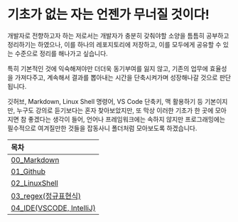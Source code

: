 # 기초가 없는 자는 언젠가 무너질 것이다!

개발자로 전향하고자 하는 저로서는 개발자가 충분히 갖춰야할 소양을 틈틈히 공부하고 정리하기는 하였으나, 이를 하나의 레포지토리에 저장하고, 이를 모두에게 공유할 수 있는 수준으로 정리를 해나가고 싶습니다.

특히 기본적인 것에 익숙해져야만 더더욱 동기부여를 잃지 않고, 기존의 업무에 효율성을 가져다주고, 계속해서 결과를 뽑아내는 시간을 단축시켜가며 성장해나갈 것으로 판단됩니다.

깃허브, Markdown, Linux Shell 명령어, VS Code 단축키, 맥 활용하기 등 기본이지만, 누구도 강의로 듣기보다는 혼자 찾아보았지만, 또 막상 이러한 기초가 한 곳에 모아지면 참 좋겠다는 생각이 들어, 언어나 프레임워크에는 속하지 않지만 프로그래밍에는 필수적으로 여겨질만한 것들을 잡동사니 폴더처럼 모아보도록 하겠습니다.

| 목차                                                                                     |
| :--------------------------------------------------------------------------------------- |
| [00_Markdown](https://github.com/jihyeonmun/Fundamental/tree/master/00_Markdown)         |
| [01_Github](https://github.com/jihyeonmun/Fundamental/tree/master/01_GitHub)             |
| [02_LinuxShell](https://github.com/jihyeonmun/Fundamental/tree/master/02_LinuxShell)     |
| [03_regex(정규표현식)](https://github.com/jihyeonmun/Fundamental/tree/master/03_regex)   |
| [04_IDE(VSCODE, IntelliJ)](https://github.com/jihyeonmun/Fundamental/tree/master/04_IDE) |
